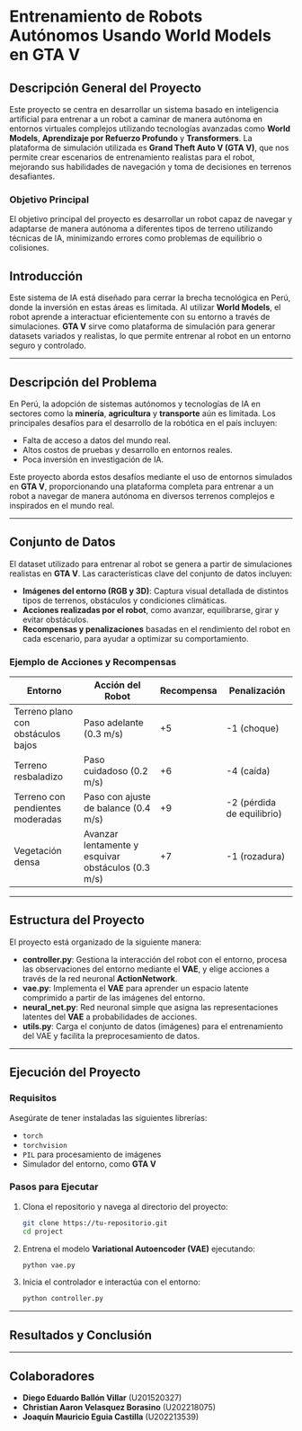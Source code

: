 
# Entrenamiento de Robots Autónomos Usando World Models en GTA V

## Descripción General del Proyecto

Este proyecto se centra en desarrollar un sistema basado en inteligencia artificial para entrenar a un robot a caminar de manera autónoma en entornos virtuales complejos utilizando tecnologías avanzadas como **World Models**, **Aprendizaje por Refuerzo Profundo** y **Transformers**. La plataforma de simulación utilizada es **Grand Theft Auto V (GTA V)**, que nos permite crear escenarios de entrenamiento realistas para el robot, mejorando sus habilidades de navegación y toma de decisiones en terrenos desafiantes.

### Objetivo Principal
El objetivo principal del proyecto es desarrollar un robot capaz de navegar y adaptarse de manera autónoma a diferentes tipos de terreno utilizando técnicas de IA, minimizando errores como problemas de equilibrio o colisiones.

## Introducción

Este sistema de IA está diseñado para cerrar la brecha tecnológica en Perú, donde la inversión en estas áreas es limitada. Al utilizar **World Models**, el robot aprende a interactuar eficientemente con su entorno a través de simulaciones. **GTA V** sirve como plataforma de simulación para generar datasets variados y realistas, lo que permite entrenar al robot en un entorno seguro y controlado.

---

## Descripción del Problema

En Perú, la adopción de sistemas autónomos y tecnologías de IA en sectores como la **minería**, **agricultura** y **transporte** aún es limitada. Los principales desafíos para el desarrollo de la robótica en el país incluyen:
- Falta de acceso a datos del mundo real.
- Altos costos de pruebas y desarrollo en entornos reales.
- Poca inversión en investigación de IA.

Este proyecto aborda estos desafíos mediante el uso de entornos simulados en **GTA V**, proporcionando una plataforma completa para entrenar a un robot a navegar de manera autónoma en diversos terrenos complejos e inspirados en el mundo real.

---

## Conjunto de Datos

El dataset utilizado para entrenar al robot se genera a partir de simulaciones realistas en **GTA V**. Las características clave del conjunto de datos incluyen:
- **Imágenes del entorno (RGB y 3D)**: Captura visual detallada de distintos tipos de terrenos, obstáculos y condiciones climáticas.
- **Acciones realizadas por el robot**, como avanzar, equilibrarse, girar y evitar obstáculos.
- **Recompensas y penalizaciones** basadas en el rendimiento del robot en cada escenario, para ayudar a optimizar su comportamiento.

### Ejemplo de Acciones y Recompensas

| Entorno                            | Acción del Robot                                      | Recompensa | Penalización       |
|-------------------------------------|------------------------------------------------------|------------|--------------------|
| Terreno plano con obstáculos bajos  | Paso adelante (0.3 m/s)                              | +5         | -1 (choque)        |
| Terreno resbaladizo                 | Paso cuidadoso (0.2 m/s)                             | +6         | -4 (caída)         |
| Terreno con pendientes moderadas    | Paso con ajuste de balance (0.4 m/s)                 | +9         | -2 (pérdida de equilibrio) |
| Vegetación densa                    | Avanzar lentamente y esquivar obstáculos (0.3 m/s)   | +7         | -1 (rozadura)      |

---

## Estructura del Proyecto

El proyecto está organizado de la siguiente manera:

- **controller.py**: Gestiona la interacción del robot con el entorno, procesa las observaciones del entorno mediante el **VAE**, y elige acciones a través de la red neuronal **ActionNetwork**.
- **vae.py**: Implementa el **VAE** para aprender un espacio latente comprimido a partir de las imágenes del entorno.
- **neural_net.py**: Red neuronal simple que asigna las representaciones latentes del **VAE** a probabilidades de acciones.
- **utils.py**: Carga el conjunto de datos (imágenes) para el entrenamiento del VAE y facilita la preprocesamiento de datos.

---

## Ejecución del Proyecto

### Requisitos

Asegúrate de tener instaladas las siguientes librerías:
- `torch`
- `torchvision`
- `PIL` para procesamiento de imágenes
- Simulador del entorno, como **GTA V**

### Pasos para Ejecutar

1. Clona el repositorio y navega al directorio del proyecto:
    ```bash
    git clone https://tu-repositorio.git
    cd project
    ```

2. Entrena el modelo **Variational Autoencoder (VAE)** ejecutando:
    ```bash
    python vae.py
    ```

3. Inicia el controlador e interactúa con el entorno:
    ```bash
    python controller.py
    ```

---

## Resultados y Conclusión


---

## Colaboradores

- **Diego Eduardo Ballón Villar** (U201520327)
- **Christian Aaron Velasquez Borasino** (U202218075)
- **Joaquin Mauricio Eguia Castilla** (U202213539)
